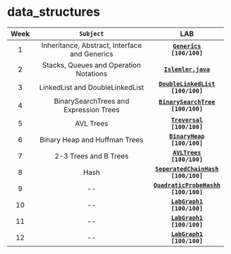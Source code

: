 # data_structures

| Week | **`Subject`** | LAB |
|:----:|:-------:|:-----:|
|1|Inheritance, Abstract, Interface and Generics|[**`Generics`**](./data/lab/week_1/Araba.java)<br>**`[100/100]`** |
|2|Stacks, Queues and Operation Notations|[**`Islemler.java`**](./data/lab/week_2/Islemler.java)|
|3|LinkedList and DoubleLinkedList|[**`DoubleLinkedList`**](./data/lab/week_3/LabDoublyLinkedList.java)<br>**`[100/100]`** |
|4|BinarySearchTrees and Expression Trees|[**`BinarySearchTree`**](./data/lab/week_4/LabBinarySearchTree.java)<br>**`[100/100]`**|
|5|AVL Trees|[**`Treversal`**]()<br>**`[100/100]`** |[**`ExpressionTree`**](./data/lab/week_5/Traversal.java)<br>**`[100/100]`**|
|6|Binary Heap and Huffman Trees|[**`BinaryHeap`**](./data/lab/week_6/BinaryHeap.java)<br>**`[100/100]`** |
|7|2-3 Trees and B Trees| [**`AVLTrees`**](./data/lab/week_7/Rotator.java)<br>**`[100/100]`** |
|8|Hash| [**`SeperatedChainHash`**](./data/lab/week_8/SeperatedChainHash.java)<br>**`[100/100]`** |
|9| -- | [**`QuadraticProbeHashh`**](./data/lab/week_9/QuadraticProbeHashing.java)<br>**`[100/100]`** |
|10| -- | [**`LabGraph1`**](./data/lab/week_10/LabGraph1.java)<br>**`[100/100]`** |
|11| -- | [**`LabGraph1`**](./data/lab/week_11/LabGraph1.java)<br>**`[100/100]`** |
|12| -- | [**`LabGraph1`**](./data/lab/week_12/LabGraph1.java)<br>**`[100/100]`** |
